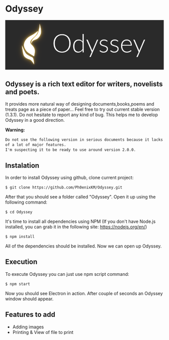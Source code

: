 # Odyssey

![Odyssey Logo](https://github.com/Ph0enixKM/Odyssey/blob/dev/public/arts/logo-250.png)

## Odyssey is a rich text editor for writers, novelists and poets.
It provides more natural way of designing documents,books,poems
and treats page as a piece of paper...
Feel free to try out current stable version (1.3.1). Do not hesitate to report any kind of bug. This helps me to develop Odyssey
in a good direction.


**Warning:**

    Do not use the following version in serious documents because it lacks of a lot of major features.
    I'm suspecting it to be ready to use around version 2.0.0.

## Instalation
In order to install Odyssey using github, clone current project:

    $ git clone https://github.com/Ph0enixKM/Odyssey.git

After that you should see a folder called "Odyssey". Open it up using the following command:

    $ cd Odyssey

It's time to install all dependencies using NPM (If you don't have Node.js installed, you can grab it in the following site: https://nodejs.org/en/)

    $ npm install

All of the dependencies should be installed. Now we can open up Odyssey.

## Execution
To execute Odyssey you can just use npm script command:

    $ npm start

Now you should see Electron in action.
After couple of seconds an Odyssey window should appear.

## Features to add
- Adding images
- Printing & View of file to print
